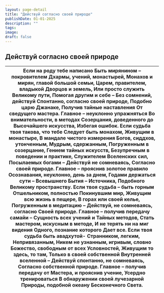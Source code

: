 ```yaml
---
layout: page-detail
title: "Действуй согласно своей природе"
publishDate: 01-01-2025
description: ""
tags:
image:
draft: false
---
```


## Действуй согласно своей природе
| Если на роду тебе написано  Быть мирянином – покровителем  Дхармы, учений, монастырей,  Монахов и мирян, главой большой семьи,  Царем, правителем, владыкой  Дворцов и земель,  Или просто служить Великому пути,  Помогая другим и себе –  Без сомнений, действуй  Спонтанно, согласно своей природе, Подобно царю Джанаке,  Получив тайные наставления  От сведущего мастера.  Главное – неуклонно упражняться  Во внимательности, в методах  Созерцания, доведенного до  Высочайшего искусства,  Избегая ошибок.  Если судьба твоя такова, что тебе  Следует быть монахом,  Живущим в монастыре,  В мандале чистого измерения  Богов, сиддхов, утонченным,  Мудрым, сдержанным,  Погруженным в созерцание,  Гением тайных искусств, Безупречным в поведении и практике,  Служителем Вселенских сил, Посылаемых богами –  Действуй не сомневаясь,  Согласно своей природе.  Главное – прояснив золотое правило  Осознавания, неуклонно, день за днем,  Годами держаться сути –  Всевышнего Бытия – Источника,  Подобного Великому пространству.  Если твоя судьба – быть горным  Отшельником, полностью  Покинувшим мир,  Живущим всю жизнь в пещере,  В горах или своей келье, Погруженным в медитацию –  Действуй, не сомневаясь, согласно  Своей природе.  Главное – получив передачу самайи –  Сущность всех учений и  Тайных методов,  Стать мастером, искусным в методе,  И не терять ни на миг видения  Одного, познание которого  Дает все.  Если твоя судьба быть авадхутой-  Странником, легким,  Непривязанным, Никем не узнанным, игривым, словно  Божество, свободным от всех  Условностей, Живущим то здесь, то там,  Только в своей собственной  Внутренней вселенной –  Действуй спонтанно, не сомневаясь,  Согласно собственной природе.  Главное – получив передачу от  Мастера, и прояснив учение,  Усердно тренироваться В обнаружении своей лучезарной  Природы, подобной океану  Бесконечного Света. |
| ---------------------------------------------------------------------------------------------------------------------------------------------------------------------------------------------------------------------------------------------------------------------------------------------------------------------------------------------------------------------------------------------------------------------------------------------------------------------------------------------------------------------------------------------------------------------------------------------------------------------------------------------------------------------------------------------------------------------------------------------------------------------------------------------------------------------------------------------------------------------------------------------------------------------------------------------------------------------------------------------------------------------------------------------------------------------------------------------------------------------------------------------------------------------------------------------------------------------------------------------------------------------------------------------------------------------------------------------------------------------------------------------------------------------------------------------------------------------------------------------------------------------------------------------------------------------------------------------------------------------------------------------------------------------------------------------------------------------------------------------------------------------------------------------------------------------------------------------------------------------------------------------------------------------------- |
  
  
